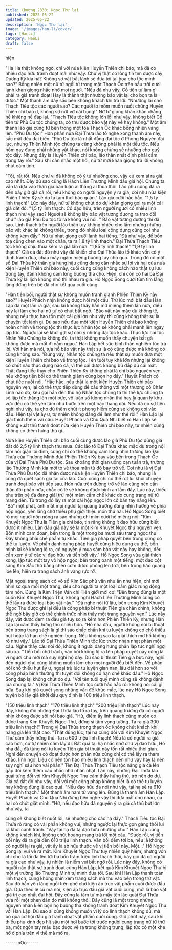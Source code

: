 ```yaml
---
title: Chương 2330: Ngọc Thư lại
published: 2025-05-22
updated: 2025-05-22
description: 'Ngọc Thư lại'
image: '/images/han-li/cover/'
tags: [HanLi]
category: HanLi
draft: false
---
```


hiện

"Ha Ha thật không ngờ, chỉ với nửa kiện Huyền Thiên chi bảo, mà
đã có nhiều đạo hữu tranh đoạt mãi như vậy. Chư vị thật có lòng
tin tìm được cây Dương Kỳ kia hả? Không sợ vật bất lành sẻ đưa
tới tai họa cho tộc mình sao?" Bỗng nhiên một nữ tử ngồi từ trong
một Thạch Ốc trên bầu trời cười lạnh khàn giọng nhắc nhở mọi
người.
"Nếu đã như vậy, Cổ tiên tử làm gì phải ra giá tranh đoạt! Hay là
thành thật nhường bảo vật lại cho bọn ta là được." Một thanh âm
đầy sắc bén không khách khí trả lời.
"Nhường lại cho Thạch Tiêu tộc các ngươi sao? Các ngươi to
mồm muốn nuốt chửng Huyền Thiên chi bảo ư, không sợ nứt vỡ
cái bụng!" Nữ tử giọng khàn khàn chẳng hề khiêng nể đáp lại.
"Thạch Tiêu tộc không lớn lối như vậy, không biết Cổ tiên tử Phù
Du tộc chúng ta, có thu được bảo vật này về hay không." Một âm
thanh lão giả cũng từ bên trong một tòa Thạch Ốc khác bỗng
nhiên vang lên.
"Phù Du tộc!"
Hơn phân nửa Đại Thừa lão tổ nghe xong thanh âm này, sắc mặt
đều đại biến.
"Phù Du tộc là nhất đẳng đại tộc ở Phong Nguyên đại lục, nhưng
Thiên Minh tộc chúng ta cũng không phải là một tiểu tộc. Nếu
hôm nay đụng phải những vật khác, nói không chừng sẻ nhường
cho quý tộc đấy. Nhưng đây là Huyền Thiên chi bảo, lão thân nhất
định phải cầm trong tay rồi." Sau khi cân nhắc một hồi, nữ tử mới
khàn giọng trả lời không chút cảm tình.

"Tốt, rất tốt. Nếu chư vị đã không có ý tứ nhường cho, vậy cứ
xem ai ra giá cao nhất. Đây dù sao cũng là Hách Liên Thương
Minh đấu giá hội. Chúng ta vẫn là dựa vào thân gia bàn luận ai
thắng ai thua thôi. Lão phu cũng đã ra đến bây giờ giá cả rồi, nếu
không có người nguyện ý ra giá, coi như nửa kiện Phiên Thiên Kỳ
sẻ do ta tạm thời bảo quản." Lão giả cười hắc hắc.
"1,5 tỷ linh thạch!" Lúc này đây, nữ tử không chút do dự khàn
giọng gọi ra một cái giá đắt đỏ.
"1,5 tỷ linh thạch. Cổ đạo hữu, trên người ngươi có nhiều linh
thạch như vậy sao? Ngươi sẽ không lấy bảo vật tương đương ra
trao đổi chứ." lão giả Phù Du tộc tỏ ra không vui nói.
" Bảo vật tương đương thì đã sao. Linh thạch trên người lão thân
tuy không nhiều cho lắm nhưng những bảo vật khác lại không
thiếu, trong đó nhiều loại công dụng cũng coi như không kém
đấy." Nữ tử nhạt giọng cười lạnh hai tiếng.
"Đã như vậy, để bổn toạ cũng chen vào một chân, ta ra 1,8 tỷ linh
thạch." Đại Thừa Thạch Tiêu tộc không chịu thua kém ra giá lần
nữa.
"1,85 tỷ linh thạch!"
"1,9 tỷ linh thạch!"
Giá cả đát đỏ như vậy đã khiến cho Đại Thừa lão tổ khác vốn có ý
định tranh đua, chau mày ngậm miệng buông tay cho qua. Trong
đó có một số Đại Thừa kỳ thân gia hùng hậu cũng đang cân nhắc
sự lợi và hại của nửa kiện Huyền Thiên chi bảo này, cuối cùng
cũng không cách nào thật sự lưu trong tay, đành không cam lòng
buông tha cho.
Hiện, chỉ còn có hai ba Đại Thừa kỳ lai lịch không nhỏ thi nhau ra
giá.
Hồ Ngọc Song cười tủm tỉm lẳng lặng đứng trên bệ đá chờ kết
quả cuối cùng.

"Hàn tiền bối, người thật sự không muốn tranh giành Phiên Thiên
Kỳ này sao?" Huyết Phách nhịn không được hỏi một câu.
Trừ lúc mới bắt đầu Hàn Lập đã một lần ra giá, sau lại không thấy
hắn mở miệng thêm lần nữa, điều này lại làm cho hai nữ tử có
chút bất ngờ.
"Bảo vật này mặc dù không tệ, nhưng nếu thực hao tốn một cái
giá lớn như vậy thì cũng không thật sự là chuyện tốt lành gì. Dù
sao nếu đưa một kiện Huyền Thiên chi bảo không hoàn chỉnh về
trong tộc thì thực lực Nhân tộc sẽ không phải mạnh lên ngay lập
tức. Ngược lại sẽ khơi gợi sự chú ý những đại tộc khác. Thực lực
hai tộc Nhân Yêu Chúng ta không đủ, ta thật không muốn thấy
chuyện bắt gà không được mà mất đi nắm ngạo." Hàn Lập hết
sức bình thản nghiêm túc trả lời.
Với hắn mà nói, tựa hồ bảo vật này thật sự là có cũng được mà
không có cũng không sao.
"Đúng vậy, Nhân tộc chúng ta nếu thật sự muốn đưa một kiện
Huyền Thiên chi bảo về trong tộc. Tên tuổi tuy khá lớn nhưng lại
không có chút nào thực dụng nào cả, vì thế cái được không bù
đắp đủ cái mất. Thật đáng tiếc thay cho Phiên Thiên Kỳ không
phải là chi bảo nguyên vẹn, nếu không tiền bối có thể tranh giành
cùng bọn họ đấy." Huyết Phách có chút tiếc nuối nói.
"Hắc hắc, nếu thật là một kiện Huyền Thiên chi bảo nguyên vẹn,
lại có thể trực tiếp dùng để câu thông với một thượng cổ Chân
Linh nào đó, kêu gọi hắn đến thủ hộ Nhân tộc chúng ta thì thế lực
chúng ta sẻ lập tức thăng lên một bực, vô luận số lượng nhân thủ
hay là quản lý khu vực đều có thể yên tâm như bước trên một bậc
thang dài. Nếu đả có sự tiện nghi như vậy, ta cho dù thêm chút ít
phong hiểm cũng sẻ không coi vào đâu. Hiện tại vật ấy ư, tự
nhiên không đáng để làm như thế rồi." Hàn Lập lại giải thích thêm
vài câu.
Huyết Phách và Chu Quả Nhi biết rõ Hàn Lập sẽ không xuất thủ
tranh đoạt nửa kiện Huyền Thiên chi bảo này, tự nhiên cũng
không có thêm hứng thú gì.

Nửa kiện Huyền Thiên chi bảo cuối cùng được lão giả Phù Du tộc
dùng giá đắt đỏ 2,5 tỷ linh thạch thu mua.
Các lão tổ Đại Thừa khác mặc dù trong nội tâm nối giận lôi đình,
cũng chỉ có thể không cam lòng nhìn trưởng lão Đại Thừa của
Thương Minh đưa Phiên Thiên Kỳ bay vào bên trong Thạch Ốc
của vị Đại Thừa Phù Du tộc.
Sau khoảng thời gian uống cạn tuần trà, trưởng lão Thương Minh
kia mới tỏ vẻ thoả mãn từ đó bay trở về.
Coi như là vị Đại Thừa Phù Du tộc đã nhận được nửa kiện Huyền
Thiên chi bảo, nhưng là cũng đã quết sạch gia tài của lão. Cuối
cùng chỉ có thể rút lui khỏi chuyện tranh đoạt bảo vật tiếp sau.
Hơn nữa trên đường trở về lão cũng nên cẩn thận đôi phần nữa,
chắc có lẽ sẽ không được bình an lắm đấy.
Lúc này, thiếu phụ trên bệ đá đang giải trừ một mâm cấm chế
khác do cung trang nữ tử mang đến. Từ trong đó lấy ra một cái
hộp ngọc lớn cỡ bàn tay nâng lên.
"Bá" một phát, ánh mắt mọi người tại quảng trường đang nhìn
hướng về phía hộp ngọc, yên lặng chờ thiếu phụ giới thiệu món
thứ hai.
Hồ Ngọc Song biết rõ mọi người nôn nóng ra sao nhưng chỉ mỉm
cười hé miệng nói: "Kim Khuyết Ngọc Thư là Tiên gia chi bảo, tin
rằng không ít đạo hữu cũng biết được ít nhiều. Lần đấu giá này
sẽ là một Kim Khuyết Ngọc thư nguyên vẹn. Bổn minh cam đoan,
bên trong là một trong ba mươi sáu trang ngọc thư. Đây không
phải chế phẩm tự khắc. Tiên gia pháp quyết bên trong cũng có
thể tu luyện. Về phần danh xưng pháp huyết cùng hiệu dụng cụ
thể, bổn minh lại sẽ không lộ ra, có nguyện ý mua sắm bảo vật
này hay không, đều cần xem ý tứ các vị đạo hữu và tiền bối vậy."
Hồ Ngọc Song vừa giải thích xong, lập tức một tay vỗ hộp ngọc,
bên trong oanh một tiếng, một đạo cột sáng Kim Sắc thô bằng
chén cơm được phóng lên trời, bên trong hào quang lóe lên, hiện
ra trang sách ánh vàng rực rỡ.

Mặt ngoài trang sách có vô số Kim Sắc phù văn như ẩn như hiện,
chỉ mới nhìn sơ qua mỗi một trang, đều cho người ta một loại cảm
giác rung động tâm hồn.
Đúng là Kim Triện Văn chỉ Tiên giới mới có!
"Bên trong đúng là một cuốn Kim Khuyết Ngọc Thư, không nghĩ
Hách Liên Thương Minh cũng có thể lấy ra được loại bảo vật
này."
"Đã nghe nói từ lâu, bên trong Kim Khuyết Ngọc Thư được ghi lại
đều là công pháp bí thuật Tiên gia chân chính, không thể ngờ bây
giờ có thể chính thức nhìn thấy một trang nguyên vẹn."
Lúc này đây, vật được đem ra đấu giá tuy so ra kém hơn Phiên
Thiên Kỳ, nhưng Hàn Lập lại cảm thấy hứng thú nhiều hơn.
"Hồ nha đầu, ngươi không nói bí thuật bên trong trang sách là gì
thì sao chắc chắn khi tu luyện không có chỗ thiếu hụt hoặc là hạn
chế nghiêm trọng. Nếu không sao lại giải thích mơ hồ không rõ
như vậy." Lão tổ Đại Thừa Thiên Minh tộc lúc trước nhàn nhạt
phán một câu.
Nghe thấy câu nói đó, không ít người đang hưng phấn lập tức
nghĩ ngợi sâu xa.
"Tiền bối chớ trách, vãn bối không lộ ra tên pháp quyết này cũng
là vì người chủ mới mà suy nghĩ hộ đấy. Dù sao bí thuật Tiên gia
bực này, nghĩ đến người chủ cũng không muốn làm cho mọi
người đều biết đến. Về phần nói chỗ thiếu hụt ấy ư, ngoại trừ lúc
tu luyện gian nan, lâu dài hơn so với công pháp bình thường thì
tuyệt đối không có hạn chế khác đâu." Hồ Ngọc Song đáp lại
không chút do dự.
"Với tên tuổi quý minh cũng sẽ không đánh lừa chúng ta." Vị Đại
Thừa Thiên Minh tộc cười hắc hắc rồi không nói cái gì nữa.
Sau khi giả quyết song những vấn đề khúc mắc, lúc này Hồ Ngọc
Song tuyên bố lấy giá khởi đầu quy định là 100 triệu linh thạch.

"150 triệu linh thạch"
"170 triệu linh thạch"
"200 triệu linh thạch"
Lúc này đây, không đợi những Đại Thừa lão tổ ra tay, trên quảng
trường đã có người nhịn không được sôi nổi báo giá.
"Hừ, điểm ấy linh thạch cũng muốn có được trang Kim Khuyết
Ngọc Thư, đừng si tâm vọng tưởng. Ta ra giá 300 triệu linh
thạch!“ Trong vị Đại Thừa trong thạch ốc không chút khách khí
nâng giá lên thật cao.
"Thật đúng lúc, tại hạ cũng đối với Kim Khuyết Ngọc Thư cảm
thấy hứng thú. Ta ra 600 triệu linh thạch! Nếu là có người ra giá
cao hơn, cứ tự nhiên cầm lấy đi. Bất quá tại hạ nhắc nhở chư vị
đạo hữu, Hồ nha đầu đã từng nói tu luyện Tiên gia bí thuật này
tốn rất nhiều thời gian. Nghĩ đến chuyện có đoạt được hơn phân
nửa cũng chỉ có thể lấy ra tham khảo, lĩnh ngộ. Liệu có nên tốn
hao nhiều linh thạch đến như vậy hay là nên suy nghĩ sâu hơn vài
phần." Tên Đại Thừa Thạch Tiêu tộc nâng giá cả lên gấp đôi kèm
thêm câu nhắc nhở nhàn nhạt.
Lần này, những Đại Thừa lão quái từng đối với Kim Khuyết Ngọc
Thư cảm thấy hứng thú, trở nên do dự.
Giá cả đát đỏ như vậy, đối với một công pháp không biết là có thể
tu luyện hay không đúng là cao quá.
"Nếu đạo hữu đa nói như vậy, tại hạ sẽ ra 610 triệu linh thạch."
Một thanh âm nam tử vang lên.
Đúng là thanh âm Hàn Lập.
Huyết Phách và Chu Quả Nhi đứng bên nghe vậy thì đưa mắt cho
nhau, cả hai có chút giật mình.
"Hừ, nếu đạo hữu đã nguyện ý ra giá cả thủ bút lớn như vậy, ta

cũng sẽ không biết nuốt lời, sẽ nhường cho các hạ đấy." Thạch
Tiêu tộc Đại Thừa rõ ràng có vài phần không vui, nhưng ngược lại
thực gọn gàng thối lui ra khỏi cạnh tranh.
"Vậy tại hạ đa tạ đạo hữu nhường cho." Hàn Lập cũng không
khách khí, không chút hoang mang trả lời một câu.
"Được rồi, vị tiền bối này đã ra giá đến 610 triệu linh thạch. Vãn
bối đếm tới ba, nếu là không có người lại ra giá, vật ấy là sở hữu
thuộc về vị tiền bối này. Một..." Hồ Ngọc Song lại vui vẻ ra mặt.
Kim Khuyết Ngọc Thư tuy nhiên quý hiếm, nhưng vốn chỉ cho là
tối đa lên tới ba bốn trăm triệu linh thạch thôi, bây giờ đã có người
ra giá cao như vậy, tự nhiên là niềm vui bất ngờ rồi.
Lúc này đây, không có người nào thật sự tranh đoạt cùng Hàn
Lập, kết quả Kim Khuyết Ngọc Thư bị một vị trưởng lão Thương
Minh tự mình đưa tới.
Sau khi Hàn Lập thanh toán linh thạch, cũng không nhìn xem
trang sách mà thu vào bên trong trữ vật. Sau đó hắn yên lặng
ngồi trên ghế chờ kiện áp trục vật phẩm cuối được đấu giá.
Dựa theo lệ cũ mà nói, kiện áp trục đấu giá vật cuối cùng, mới là
bảo vật giá trị cao nhất đại hội.
Đây cũng là tâm tư mà mấy tên lão quái Đại Thừa vừa rồi một
phen đắn đo mãi không thôi. Đây cũng là một trong những
nguyên nhân kiến bọn họ buông tha không tranh đoạt Kim Khuyết
Ngọc Thư với Hàn Lập.
Dù sao ai cũng không muốn vì lý do linh thạch không đủ, mà bỏ
qua cơ hội đấu giá tranh đoạt vật phẩm cuối cùng.
Giờ phút này, sau khi thiếu phụ xinh đẹp hít sâu một hơi bước tới
trước người cung trang nữ tử thứ ba, một ngón tay màu bạc
được vẽ ra trong không trung, lập tức có một khe hở ở phía trên
vì thế mà mở ra.

------oOo------
